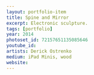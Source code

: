 ```yaml
---
layout: portfolio-item
title: Spine and Mirror
excerpt: Electronic sculpture.
tags: [portfolio]
year: 2014
photoset_id: 72157651135085646
youtube_id:
artists: Derick Ostrenko
medium: iPad Minis, wood
website:
---
```

